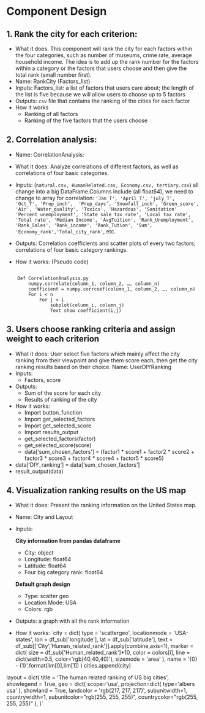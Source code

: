 # Component Design

## 1. Rank the city for each criterion:

- What it does. This component will rank the city for each factors within the four categories, such as number of museums, crime rate, average household income.  The idea is to add up the rank number for the factors within a category or the factors that users choose and then give the total rank (small number first).
- Name: RankCity (Factors_list)
- Inputs: Factors_list: a list of factors that users care about; the length of the list is five because we will allow users to choose up to 5 factors
- Outputs: `csv` file that contains the ranking of the cities for each factor
- How it works
    + Ranking of all factors
    + Ranking of the five factors that the users choose

## 2. Correlation analysis:
- Name: CorrelationAnalysis:
- What it does: Analyze correlations of different factors, as well as correlations of four basic categories.
- Inputs: (`natural.csv, HumanRelated.csv, Economy.csv, tertiary.csv`) all change into a big DataFrame.Columns include (all float64), we need to change to array for correlation:
`'Jan_T', 'April_T', 'july_T', 'Oct_T', 'Prep_inch’,  'Prep_days', 'Snowfall_inch', 'Green_score', 'Air', 'Water_quality', 'Toxics', 'Hazardous', 'Sanitation'
'Percent unemployment', 'State sale tax rate', 'Local tax rate', 'Total rate', 'Median Income', 'AvgTuition', 'Rank_Unemployment', 'Rank_Sales', 'Rank_income', 'Rank_Tution', 'Sum', 'Economy_rank','Total_city_rank'`, etc.

- Outputs: Correlation coefficients and scatter plots of every two factors; correlations of four basic category rankings.
- How it works: (Pseudo code)
<pre><code>
	Def CorrelationAnalysis.py
		numpy.correlate(column_1, column_2, …, column_n)
        coefficient = numpy.corrcoef(column_1, column_2, …, column_n)
		For i < n
			For j < i
				subplot(column_i, column_j)
				Text show coefficient(i,j)
</code></pre>

## 3. Users choose ranking criteria and assign weight to each criterion
- What it does: User select five factors which mainly affect the city ranking from their viewpoint and give them score each, then get the city ranking results based on their choice.
Name: UserDIYRanking
- Inputs:
	- Factors, score
- Outputs:
	- Sum of the score for each city
	- Results of ranking of the city
- How it works:
	- Import button_function
	- Import get_selected_factors
	- Import get_selected_score
	- Import results_output
	- get_selected_factors(factor)
	- get_selected_score(score)
	- data[‘sum_chosen_factors’] = (factor1 * score1 + factor2 * score2 + factor3 *      score3 + factor4 * score4 + factor5 * score5)      
- data[‘DIY_ranking’] = data[‘sum_chosen_factors’]
- result_output(data)

## 4. Visualization ranking results on the US map
- What it does: Present the ranking information on the United States map.
- Name: City and Layout
- Inputs:

    **City information from pandas dataframe**			
    + City: object
    + Longitude: float64
    + Latitude: float64
    + Four big category rank: float64

    **Default graph design**
    + Type: scatter geo
    + Location Mode: USA
    + Colors: rgb

- Outputs: a graph with all the rank information
- How it works:
`city = dict(
        type = 'scattergeo',
        locationmode = 'USA-states',
        lon = df_sub['longitude'],
        lat = df_sub['latitude'],
        text = df_sub[['City','Human_related_rank']].apply(combine,axis=1),
        marker = dict(
            size = df_sub['Human_related_rank']*10,
            color = colors[i],
            line = dict(width=0.5, color='rgb(40,40,40)'),
            sizemode = 'area'
        ),
        name = '{0} - {1}'.format(lim[0],lim[1]) )
    cities.append(city)

layout = dict(
        title = 'The human related ranking of US big cities',
        showlegend = True,
        geo = dict(
            scope='usa',
            projection=dict( type='albers usa' ),
            showland = True,
            landcolor = 'rgb(217, 217, 217)',
            subunitwidth=1,
            countrywidth=1,
            subunitcolor="rgb(255, 255, 255)",
            countrycolor="rgb(255, 255, 255)"
        ),
    )`

